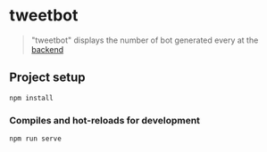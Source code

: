 # tweetbot

> "tweetbot" displays the number of bot generated every at the [backend](https://github.com/olawale-o/tweetai)

## Project setup
```
npm install
```

### Compiles and hot-reloads for development
```
npm run serve
```
